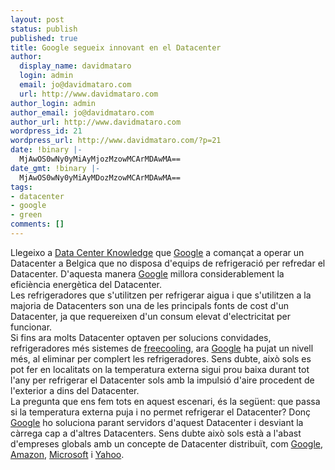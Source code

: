 ```yaml
---
layout: post
status: publish
published: true
title: Google segueix innovant en el Datacenter
author:
  display_name: davidmataro
  login: admin
  email: jo@davidmataro.com
  url: http://www.davidmataro.com
author_login: admin
author_email: jo@davidmataro.com
author_url: http://www.davidmataro.com
wordpress_id: 21
wordpress_url: http://www.davidmataro.com/?p=21
date: !binary |-
  MjAwOS0wNy0yMiAyMjozMzowMCArMDAwMA==
date_gmt: !binary |-
  MjAwOS0wNy0yMiAyMDozMzowMCArMDAwMA==
tags:
- datacenter
- google
- green
comments: []
---
```

<div>Llegeixo a <a href="http://www.datacenterknowledge.com/archives/2009/07/15/googles-chiller-less-data-center/">Data Center Knowledge</a> que <a href="http://www.google.com/">Google</a> a comançat a operar un Datacenter a Belgica que no disposa d'equips de refrigeració per refredar el Datacenter. D'aquesta manera <a href="http://www.google.com/">Google</a> millora considerablement la eficiència energètica del Datacenter.</div>
<div></div>
<div>Les refrigeradores que s'utilitzen per refrigerar aigua i que s'utilitzen a la majoria de Datacenters son una de les principals fonts de cost d'un Datacenter, ja que requereixen d'un consum elevat d'electricitat per funcionar.</div>
<div></div>
<div>Si fins ara molts Datacenter optaven per solucions convidades, refrigeradores més sistemes de <a href="http://en.wikipedia.org/wiki/Free_cooling">freecooling</a>, ara <a href="http://www.google.com/">Google</a> ha pujat un nivell més, al eliminar per complert les refrigeradores. Sens dubte, això sols es pot fer en localitats on la temperatura externa sigui prou baixa durant tot l'any per refrigerar el Datacenter sols amb la impulsió d'aire procedent de l'exterior a dins del Datacenter. </div>
<div></div>
<div>La pregunta que ens fem tots en aquest escenari, és la següent: que passa si la temperatura externa puja i no permet refrigerar el Datacenter? Donç <a href="http://www.google.com/">Google</a> ho soluciona parant servidors d'aquest Datacenter i desviant la càrrega cap a d'altres Datacenters. Sens dubte això sols està a l'abast d'empreses globals amb un concepte de Datacenter distribuït, com <a href="http://www.google.com/">Google</a>, <a href="http://www.amazon.com/">Amazon</a>, <a href="http://www.microsoft.com/">Microsoft</a> i <a href="http://www.yahoo.com/">Yahoo</a>.</div>
